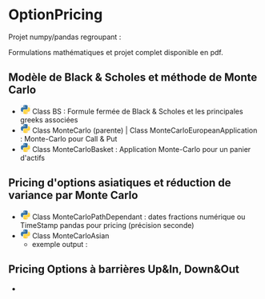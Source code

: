 # OptionPricing

Projet numpy/pandas regroupant :

Formulations mathématiques et projet complet disponible en pdf.

## Modèle de Black & Scholes et méthode de Monte Carlo 
  - <img src="img/python.png" width="20"> Class BS : Formule fermée de Black & Scholes et les principales greeks associées
  - <img src="img/python.png" width="20"> Class MonteCarlo (parente) | Class MonteCarloEuropeanApplication : Monte-Carlo pour Call & Put 
  - <img src="img/python.png" width="20"> Class MonteCarloBasket : Application Monte-Carlo pour un panier d'actifs
  
## Pricing d'options asiatiques et réduction de variance par Monte Carlo
  - <img src="img/python.png" width="20"> Class MonteCarloPathDependant : dates fractions numérique ou TimeStamp pandas pour pricing (précision seconde) 
  - <img src="img/python.png" width="20"> Class MonteCarloAsian
    - exemple output :
    
## Pricing Options à barrières Up&In, Down&Out
- 


